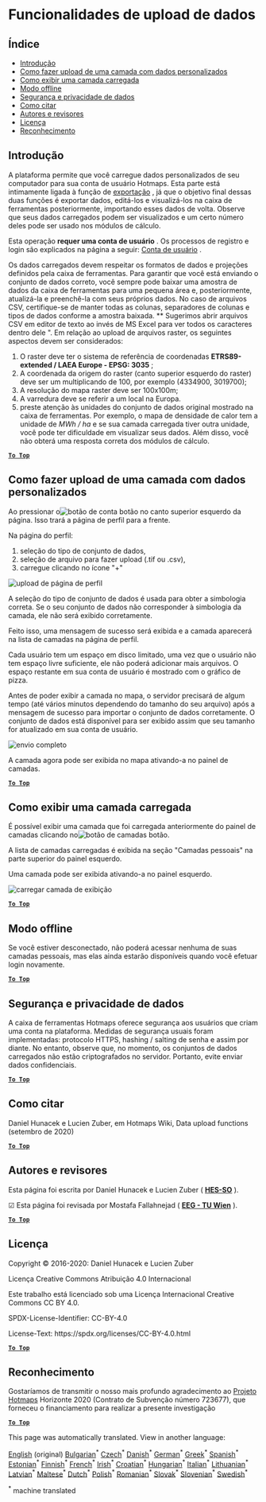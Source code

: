 <h1><a class="anchor" id="data-upload-functionalities" href="#data-upload-functionalities"><i class="fa fa-link"></i></a>Funcionalidades de upload de dados</h1><h2><a class="anchor" id="table-of-contents" href="#table-of-contents"><i class="fa fa-link"></i></a> Índice</h2><ul><li> <a href="#introduction">Introdução</a></li><li> <a href="#how-to-upload-a-layer-with-custom-data">Como fazer upload de uma camada com dados personalizados</a></li><li> <a href="#how-to-display-an-uploaded-layer">Como exibir uma camada carregada</a></li><li> <a href="#offline-mode">Modo offline</a></li><li> <a href="#data-security-and-privacy">Segurança e privacidade de dados</a></li><li> <a href="#how-to-cite">Como citar</a></li><li> <a href="#authors-and-reviewers">Autores e revisores</a></li><li> <a href="#license">Licença</a></li><li> <a href="#acknowledgement">Reconhecimento</a></li></ul><h2><a class="anchor" id="introduction" href="#introduction"><i class="fa fa-link"></i></a> Introdução</h2><p> A plataforma permite que você carregue dados personalizados de seu computador para sua conta de usuário Hotmaps. Esta parte está intimamente ligada à função de <a href="Data-export-functionalities">exportação</a> , já que o objetivo final dessas duas funções é exportar dados, editá-los e visualizá-los na caixa de ferramentas posteriormente, importando esses dados de volta. Observe que seus dados carregados podem ser visualizados e um certo número deles pode ser usado nos módulos de cálculo.</p><p> Esta operação <strong>requer uma conta de usuário</strong> . Os processos de registro e login são explicados na página a seguir: <a href="Introduction-to-user-interface#Connect">Conta de usuário</a> .</p><p> Os dados carregados devem respeitar os formatos de dados e projeções definidos pela caixa de ferramentas. Para garantir que você está enviando o conjunto de dados correto, você sempre pode baixar uma amostra de dados da caixa de ferramentas para uma pequena área e, posteriormente, atualizá-la e preenchê-la com seus próprios dados. No caso de arquivos CSV, certifique-se de manter todas as colunas, separadores de colunas e tipos de dados conforme a amostra baixada. ** Sugerimos abrir arquivos CSV em editor de texto ao invés de MS Excel para ver todos os caracteres dentro dele &quot;. Em relação ao upload de arquivos raster, os seguintes aspectos devem ser considerados:</p><ol><li> O raster deve ter o sistema de referência de coordenadas <strong>ETRS89-extended / LAEA Europe - EPSG: 3035</strong> ;</li><li> A coordenada da origem do raster (canto superior esquerdo do raster) deve ser um multiplicando de 100, por exemplo (4334900, 3019700);</li><li> A resolução do mapa raster deve ser 100x100m;</li><li> A varredura deve se referir a um local na Europa.</li><li> preste atenção às unidades do conjunto de dados original mostrado na caixa de ferramentas. Por exemplo, o mapa de densidade de calor tem a unidade de <em>MWh / ha</em> e se sua camada carregada tiver outra unidade, você pode ter dificuldade em visualizar seus dados. Além disso, você não obterá uma resposta correta dos módulos de cálculo.</li></ol><p> <a href="#table-of-contents"><strong><code>To Top</code></strong></a></p><h2><a class="anchor" id="how-to-upload-a-layer-with-custom-data" href="#how-to-upload-a-layer-with-custom-data"><i class="fa fa-link"></i></a> Como fazer upload de uma camada com dados personalizados</h2><p> Ao pressionar o<img alt="botão de conta" src="../images/account-btn.png"/> botão no canto superior esquerdo da página. Isso trará a página de perfil para a frente.</p><p> Na página do perfil:</p><ol><li> seleção do tipo de conjunto de dados,</li><li> seleção de arquivo para fazer upload (.tif ou .csv),</li><li> carregue clicando no ícone &quot;+&quot;</li></ol><img alt="upload de página de perfil" src="../images/profile-upload.png"/><p> A seleção do tipo de conjunto de dados é usada para obter a simbologia correta. Se o seu conjunto de dados não corresponder à simbologia da camada, ele não será exibido corretamente.</p><p> Feito isso, uma mensagem de sucesso será exibida e a camada aparecerá na lista de camadas na página de perfil.</p><p> Cada usuário tem um espaço em disco limitado, uma vez que o usuário não tem espaço livre suficiente, ele não poderá adicionar mais arquivos. O espaço restante em sua conta de usuário é mostrado com o gráfico de pizza.</p><p> Antes de poder exibir a camada no mapa, o servidor precisará de algum tempo (até vários minutos dependendo do tamanho do seu arquivo) após a mensagem de sucesso para importar o conjunto de dados corretamente. O conjunto de dados está disponível para ser exibido assim que seu tamanho for atualizado em sua conta de usuário.</p><img alt="envio completo" src="../images/upload_complete.png"/><p> A camada agora pode ser exibida no mapa ativando-a no painel de camadas.</p><p> <a href="#table-of-contents"><strong><code>To Top</code></strong></a></p><h2><a class="anchor" id="how-to-display-an-uploaded-layer" href="#how-to-display-an-uploaded-layer"><i class="fa fa-link"></i></a> Como exibir uma camada carregada</h2><p> É possível exibir uma camada que foi carregada anteriormente do painel de camadas clicando no<img alt="botão de camadas" src="../images/layers-btn.png"/> botão.</p><p> A lista de camadas carregadas é exibida na seção &quot;Camadas pessoais&quot; na parte superior do painel esquerdo.</p><p> Uma camada pode ser exibida ativando-a no painel esquerdo.</p><img alt="carregar camada de exibição" src="../images/upload-layers.png"/><p> <a href="#table-of-contents"><strong><code>To Top</code></strong></a></p><h2><a class="anchor" id="offline-mode" href="#offline-mode"><i class="fa fa-link"></i></a> Modo offline</h2><p> Se você estiver desconectado, não poderá acessar nenhuma de suas camadas pessoais, mas elas ainda estarão disponíveis quando você efetuar login novamente.</p><p> <a href="#table-of-contents"><strong><code>To Top</code></strong></a></p><h2><a class="anchor" id="data-security-and-privacy" href="#data-security-and-privacy"><i class="fa fa-link"></i></a> Segurança e privacidade de dados</h2><p> A caixa de ferramentas Hotmaps oferece segurança aos usuários que criam uma conta na plataforma. Medidas de segurança usuais foram implementadas: protocolo HTTPS, hashing / salting de senha e assim por diante. No entanto, observe que, no momento, os conjuntos de dados carregados não estão criptografados no servidor. Portanto, evite enviar dados confidenciais.</p><p> <a href="#table-of-contents"><strong><code>To Top</code></strong></a></p><h2><a class="anchor" id="how-to-cite" href="#how-to-cite"><i class="fa fa-link"></i></a> Como citar</h2><p> Daniel Hunacek e Lucien Zuber, em Hotmaps Wiki, Data upload functions (setembro de 2020)</p><p> <a href="#table-of-contents"><strong><code>To Top</code></strong></a></p><h2><a class="anchor" id="authors-and-reviewers" href="#authors-and-reviewers"><i class="fa fa-link"></i></a> Autores e revisores</h2><p> Esta página foi escrita por Daniel Hunacek e Lucien Zuber ( <strong><a href="https://www.hevs.ch">HES-SO</a></strong> ).</p><p> ☑ Esta página foi revisada por Mostafa Fallahnejad ( <strong><a href="https://eeg.tuwien.ac.at/">EEG - TU Wien</a></strong> ).</p><p> <a href="#table-of-contents"><strong><code>To Top</code></strong></a></p><h2><a class="anchor" id="license" href="#license"><i class="fa fa-link"></i></a> Licença</h2><p> Copyright © 2016-2020: Daniel Hunacek e Lucien Zuber</p><p> Licença Creative Commons Atribuição 4.0 Internacional</p><p> Este trabalho está licenciado sob uma Licença Internacional Creative Commons CC BY 4.0.</p><p> SPDX-License-Identifier: CC-BY-4.0</p><p> License-Text: https://spdx.org/licenses/CC-BY-4.0.html</p><p> <a href="#table-of-contents"><strong><code>To Top</code></strong></a></p><h2><a class="anchor" id="acknowledgement" href="#acknowledgement"><i class="fa fa-link"></i></a> Reconhecimento</h2><p> Gostaríamos de transmitir o nosso mais profundo agradecimento ao <a href="https://www.hotmaps-project.eu">Projeto Hotmaps</a> Horizonte 2020 (Contrato de Subvenção número 723677), que forneceu o financiamento para realizar a presente investigação</p><p> <a href="#table-of-contents"><strong><code>To Top</code></strong></a></p>
<!--- THIS IS A SUPER UNIQUE IDENTIFIER -->

This page was automatically translated. View in another language:

[English](../en/Data-upload-functionalities) (original) [Bulgarian](../bg/Data-upload-functionalities)<sup>\*</sup> [Czech](../cs/Data-upload-functionalities)<sup>\*</sup> [Danish](../da/Data-upload-functionalities)<sup>\*</sup> [German](../de/Data-upload-functionalities)<sup>\*</sup> [Greek](../el/Data-upload-functionalities)<sup>\*</sup> [Spanish](../es/Data-upload-functionalities)<sup>\*</sup> [Estonian](../et/Data-upload-functionalities)<sup>\*</sup> [Finnish](../fi/Data-upload-functionalities)<sup>\*</sup> [French](../fr/Data-upload-functionalities)<sup>\*</sup> [Irish](../ga/Data-upload-functionalities)<sup>\*</sup> [Croatian](../hr/Data-upload-functionalities)<sup>\*</sup> [Hungarian](../hu/Data-upload-functionalities)<sup>\*</sup> [Italian](../it/Data-upload-functionalities)<sup>\*</sup> [Lithuanian](../lt/Data-upload-functionalities)<sup>\*</sup> [Latvian](../lv/Data-upload-functionalities)<sup>\*</sup> [Maltese](../mt/Data-upload-functionalities)<sup>\*</sup> [Dutch](../nl/Data-upload-functionalities)<sup>\*</sup> [Polish](../pl/Data-upload-functionalities)<sup>\*</sup>  [Romanian](../ro/Data-upload-functionalities)<sup>\*</sup> [Slovak](../sk/Data-upload-functionalities)<sup>\*</sup> [Slovenian](../sl/Data-upload-functionalities)<sup>\*</sup> [Swedish](../sv/Data-upload-functionalities)<sup>\*</sup> 

<sup>\*</sup> machine translated
